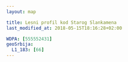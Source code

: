 ```yaml
---
layout: map

title: Lesni profil kod Starog Slankamena
last_modified_at: 2018-05-15T18:16:28+02:00

WDPA: [555552431]
geoSrbija:
  L1_183: [66]
---
```

